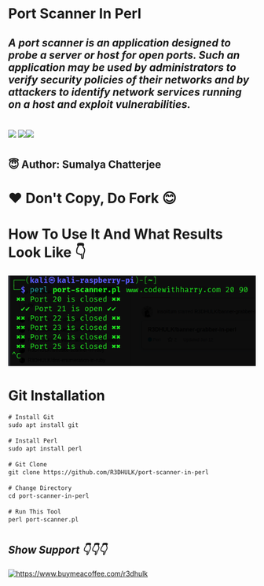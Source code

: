 <h1><b>Port Scanner In Perl</b></h1>
<h2><i>A port scanner is an application designed to probe a server or host for open ports. Such an application may be used by administrators to verify security policies of their networks and by attackers to identify network services running on a host and exploit vulnerabilities.</h1></i>

#
<img src="https://img.shields.io/badge/Perl-blue"> <img src="https://img.shields.io/badge/Licence-MIT-yellowgreen"><img src="https://img.shields.io/badge/Download-Now-green"></a>

#
<h2><b> 😇 Author: Sumalya Chatterjee </b></h2>

#
<h1><b>❤️ Don't Copy, Do Fork 😊</b></h1>

#
<h1><b>How To Use It And What Results Look Like 👇</b></h1>

![Alt text](perl-port-scanner.png)

#

<h1><b>Git Installation </h1></b>

```
# Install Git
sudo apt install git

# Install Perl
sudo apt install perl

# Git Clone
git clone https://github.com/R3DHULK/port-scanner-in-perl

# Change Directory
cd port-scanner-in-perl

# Run This Tool
perl port-scanner.pl

```
#
<h2><b><i> Show Support 👇👇👇</b></i> </h2>
<a href="https://www.buymeacoffee.com/r3dhulk"> <img align="center" src="https://cdn.buymeacoffee.com/buttons/v2/default-yellow.png" height="50" width="210" alt="https://www.buymeacoffee.com/r3dhulk" /></a><br><br>

